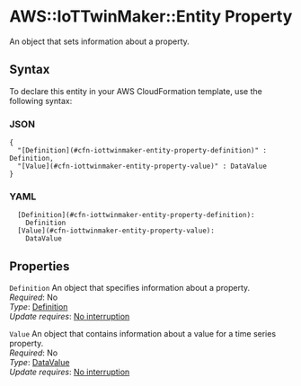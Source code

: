 # AWS::IoTTwinMaker::Entity Property<a name="aws-properties-iottwinmaker-entity-property"></a>

An object that sets information about a property\.

## Syntax<a name="aws-properties-iottwinmaker-entity-property-syntax"></a>

To declare this entity in your AWS CloudFormation template, use the following syntax:

### JSON<a name="aws-properties-iottwinmaker-entity-property-syntax.json"></a>

```
{
  "[Definition](#cfn-iottwinmaker-entity-property-definition)" : Definition,
  "[Value](#cfn-iottwinmaker-entity-property-value)" : DataValue
}
```

### YAML<a name="aws-properties-iottwinmaker-entity-property-syntax.yaml"></a>

```
  [Definition](#cfn-iottwinmaker-entity-property-definition):
    Definition
  [Value](#cfn-iottwinmaker-entity-property-value):
    DataValue
```

## Properties<a name="aws-properties-iottwinmaker-entity-property-properties"></a>

`Definition` <a name="cfn-iottwinmaker-entity-property-definition"></a>
An object that specifies information about a property\.  
_Required_: No  
_Type_: [Definition](aws-properties-iottwinmaker-entity-definition.md)  
_Update requires_: [No interruption](https://docs.aws.amazon.com/AWSCloudFormation/latest/UserGuide/using-cfn-updating-stacks-update-behaviors.html#update-no-interrupt)

`Value` <a name="cfn-iottwinmaker-entity-property-value"></a>
An object that contains information about a value for a time series property\.  
_Required_: No  
_Type_: [DataValue](aws-properties-iottwinmaker-entity-datavalue.md)  
_Update requires_: [No interruption](https://docs.aws.amazon.com/AWSCloudFormation/latest/UserGuide/using-cfn-updating-stacks-update-behaviors.html#update-no-interrupt)
